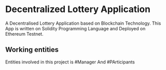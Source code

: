 # Decentralized Lottery Application
A Decentralised Lottery Application based on Blockchain Technology. This App is written on Solidity Programming Language and Deployed on Ethereum Testnet.

## Working entities 
Entities involved in this project is #Manager And #PArticipants
